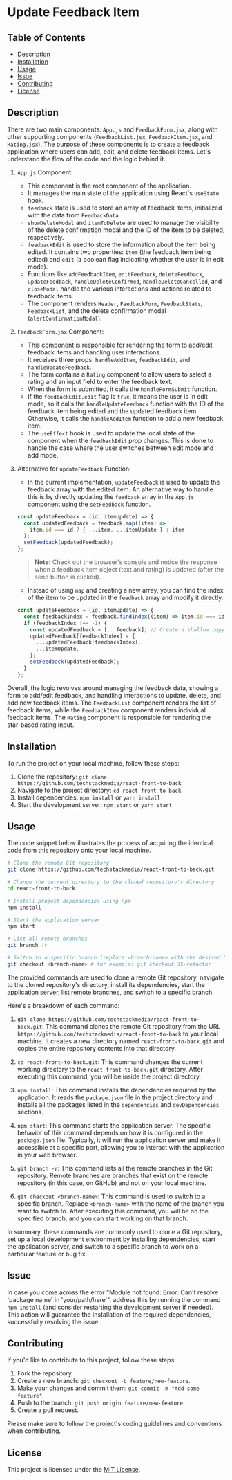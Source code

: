 # Update Feedback Item

## Table of Contents

- [Description](#description)
- [Installation](#installation)
- [Usage](#usage)
- [Issue](#issue)
- [Contributing](#contributing)
- [License](#license)

## Description

There are two main components: `App.js` and `FeedbackForm.jsx`, along with other supporting components (`FeedbackList.jsx`, `FeedbackItem.jsx`, and `Rating.jsx`). The purpose of these components is to create a feedback application where users can add, edit, and delete feedback items. Let's understand the flow of the code and the logic behind it.

1. `App.js` Component:

   - This component is the root component of the application.
   - It manages the main state of the application using React's `useState` hook.
   - `feedback` state is used to store an array of feedback items, initialized with the data from `FeedbackData`.
   - `showDeleteModal` and `itemToDelete` are used to manage the visibility of the delete confirmation modal and the ID of the item to be deleted, respectively.
   - `feedbackEdit` is used to store the information about the item being edited. It contains two properties: `item` (the feedback item being edited) and `edit` (a boolean flag indicating whether the user is in edit mode).
   - Functions like `addFeedbackItem`, `editFeedback`, `deleteFeedback`, `updateFeedback`, `handleDeleteConfirmed`, `handleDeleteCancelled`, and `closeModal` handle the various interactions and actions related to feedback items.
   - The component renders `Header`, `FeedbackForm`, `FeedbackStats`, `FeedbackList`, and the delete confirmation modal (`alertConfirmationModal`).

2. `FeedbackForm.jsx` Component:

   - This component is responsible for rendering the form to add/edit feedback items and handling user interactions.
   - It receives three props: `handleAddItem`, `feedbackEdit`, and `handleUpdateFeedback`.
   - The form contains a `Rating` component to allow users to select a rating and an input field to enter the feedback text.
   - When the form is submitted, it calls the `handleFormSubmit` function.
   - If the `feedbackEdit.edit` flag is `true`, it means the user is in edit mode, so it calls the `handleUpdateFeedback` function with the ID of the feedback item being edited and the updated feedback item. Otherwise, it calls the `handleAddItem` function to add a new feedback item.
   - The `useEffect` hook is used to update the local state of the component when the `feedbackEdit` prop changes. This is done to handle the case where the user switches between edit mode and add mode.

3. Alternative for `updateFeedback` Function:

   - In the current implementation, `updateFeedback` is used to update the feedback array with the edited item. An alternative way to handle this is by directly updating the `feedback` array in the `App.js` component using the `setFeedback` function.

   ```jsx
   const updateFeedback = (id, itemUpdate) => {
     const updatedFeedback = feedback.map((item) =>
       item.id === id ? { ...item, ...itemUpdate } : item
     );
     setFeedback(updatedFeedback);
   };
   ```

   > **Note:** Check out the browser's console and notice the response when a feedback item object (text and rating) is updated (after the send button is clicked).

   - Instead of using `map` and creating a new array, you can find the index of the item to be updated in the `feedback` array and modify it directly.

   ```jsx
   const updateFeedback = (id, itemUpdate) => {
     const feedbackIndex = feedback.findIndex((item) => item.id === id);
     if (feedbackIndex !== -1) {
       const updatedFeedback = [...feedback]; // Create a shallow copy of the feedback array
       updatedFeedback[feedbackIndex] = {
         ...updatedFeedback[feedbackIndex],
         ...itemUpdate,
       };
       setFeedback(updatedFeedback);
     }
   };
   ```

Overall, the logic revolves around managing the feedback data, showing a form to add/edit feedback, and handling interactions to update, delete, and add new feedback items. The `FeedbackList` component renders the list of feedback items, while the `FeedbackItem` component renders individual feedback items. The `Rating` component is responsible for rendering the star-based rating input.

## Installation

To run the project on your local machine, follow these steps:

1. Clone the repository: `git clone https://github.com/techstackmedia/react-front-to-back`
2. Navigate to the project directory: `cd react-front-to-back`
3. Install dependencies: `npm install` or `yarn install`
4. Start the development server: `npm start` or `yarn start`

## Usage

The code snippet below illustrates the process of acquiring the identical code from this repository onto your local machine.

```bash
# Clone the remote Git repository
git clone https://github.com/techstackmedia/react-front-to-back.git

# Change the current directory to the cloned repository's directory
cd react-front-to-back

# Install project dependencies using npm
npm install

# Start the application server
npm start

# List all remote branches
git branch -r

# Switch to a specific branch (replace <branch-name> with the desired branch name)
git checkout <branch-name> # for example: git checkout 35-refactor
```

The provided commands are used to clone a remote Git repository, navigate to the cloned repository's directory, install its dependencies, start the application server, list remote branches, and switch to a specific branch.

Here's a breakdown of each command:

1. `git clone https://github.com/techstackmedia/react-front-to-back.git`: This command clones the remote Git repository from the URL `https://github.com/techstackmedia/react-front-to-back` to your local machine. It creates a new directory named `react-front-to-back.git` and copies the entire repository contents into that directory.

2. `cd react-front-to-back.git`: This command changes the current working directory to the `react-front-to-back.git` directory. After executing this command, you will be inside the project directory.

3. `npm install`: This command installs the dependencies required by the application. It reads the `package.json` file in the project directory and installs all the packages listed in the `dependencies` and `devDependencies` sections.

4. `npm start`: This command starts the application server. The specific behavior of this command depends on how it is configured in the `package.json` file. Typically, it will run the application server and make it accessible at a specific port, allowing you to interact with the application in your web browser.

5. `git branch -r`: This command lists all the remote branches in the Git repository. Remote branches are branches that exist on the remote repository (in this case, on GitHub) and not on your local machine.

6. `git checkout <branch-name>`: This command is used to switch to a specific branch. Replace `<branch-name>` with the name of the branch you want to switch to. After executing this command, you will be on the specified branch, and you can start working on that branch.

In summary, these commands are commonly used to clone a Git repository, set up a local development environment by installing dependencies, start the application server, and switch to a specific branch to work on a particular feature or bug fix.

## Issue

In case you come across the error "Module not found: Error: Can't resolve 'package name' in 'your/path/here'", address this by running the command `npm install` (and consider restarting the development server if needed). This action will guarantee the installation of the required dependencies, successfully resolving the issue.

## Contributing

If you'd like to contribute to this project, follow these steps:

1. Fork the repository.
2. Create a new branch: `git checkout -b feature/new-feature`.
3. Make your changes and commit them: `git commit -m "Add some feature"`.
4. Push to the branch: `git push origin feature/new-feature`.
5. Create a pull request.

Please make sure to follow the project's coding guidelines and conventions when contributing.

## License

This project is licensed under the [MIT License](https://opensource.org/licenses/MIT).
